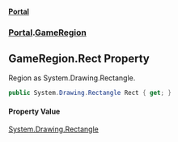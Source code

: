 #### [Portal](index.md 'index')
### [Portal](Portal.md 'Portal').[GameRegion](GameRegion.md 'Portal.GameRegion')

## GameRegion.Rect Property

Region as System.Drawing.Rectangle.

```csharp
public System.Drawing.Rectangle Rect { get; }
```

#### Property Value
[System.Drawing.Rectangle](https://docs.microsoft.com/en-us/dotnet/api/System.Drawing.Rectangle 'System.Drawing.Rectangle')